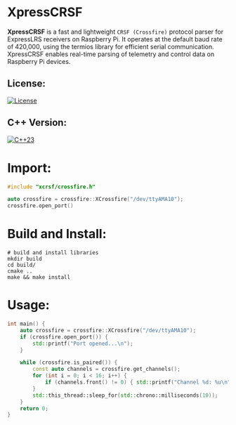 # XpressCRSF
**XpressCRSF** is a fast and lightweight `CRSF (Crossfire)` protocol parser for ExpressLRS receivers on Raspberry Pi. 
It operates at the default baud rate of 420,000, using the termios library for efficient serial communication.
XpressCRSF enables real-time parsing of telemetry and control data on Raspberry Pi devices.

## License:
[![License](https://img.shields.io/badge/License-MIT-blue.svg?longCache=true&style=flat)](https://github.com/Vinz1911/xcrsf/blob/master/LICENSE)

## C++ Version:
[![C++23](https://img.shields.io/badge/C++-23-blue.svg?logo=c%2B%2B&style=flat)](https://isocpp.org)

# Import:

```c++
#include "xcrsf/crossfire.h"

auto crossfire = crossfire::XCrossfire("/dev/ttyAMA10");
crossfire.open_port()
```

# Build and Install:

```shell
# build and install libraries
mkdir build
cd build/
cmake ..
make && make install
```

# Usage:

```c++
int main() {
    auto crossfire = crossfire::XCrossfire("/dev/ttyAMA10");
    if (crossfire.open_port()) {
        std::printf("Port opened...\n");
    }

    while (crossfire.is_paired()) {
        const auto channels = crossfire.get_channels();
        for (int i = 0; i < 16; i++) {
            if (channels.front() != 0) { std::printf("Channel %d: %u\n", i, channels[i]); }
        }
        std::this_thread::sleep_for(std::chrono::milliseconds(10));
    }
    return 0;
}
```